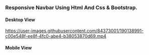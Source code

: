 ### Responsive Navbar Using Html And Css & Bootstrap.

#### Desktop View



https://user-images.githubusercontent.com/84373001/190138991-c00e548f-ee8f-4fc0-abe4-b38053870d69.mp4


#### Mobile View
